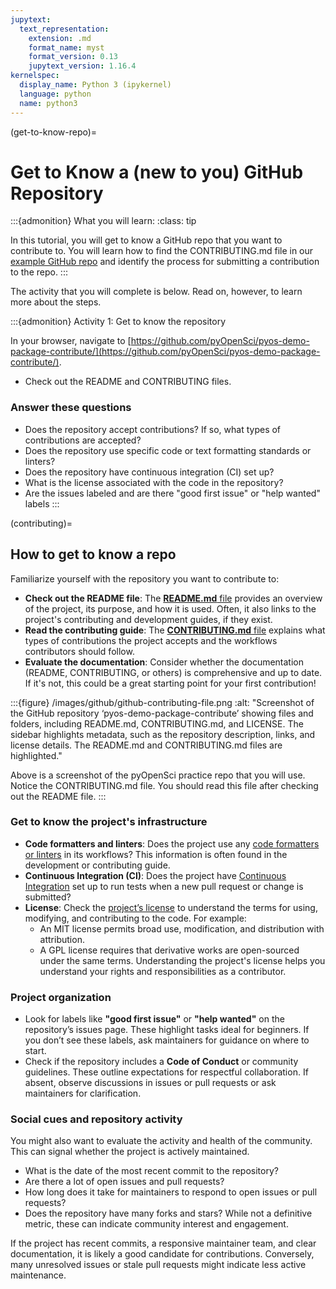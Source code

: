 ```yaml
---
jupytext:
  text_representation:
    extension: .md
    format_name: myst
    format_version: 0.13
    jupytext_version: 1.16.4
kernelspec:
  display_name: Python 3 (ipykernel)
  language: python
  name: python3
---
```


(get-to-know-repo)=
# Get to Know a (new to you) GitHub Repository

:::{admonition} What you will learn:
:class: tip

In this tutorial, you will get to know a GitHub repo that you want to contribute to. You will learn how to find the CONTRIBUTING.md file in our [example GitHub repo](https://github.com/pyOpenSci/pyos-demo-package-contribute) and identify the process for submitting a contribution to the repo.
:::

The activity that you will complete is below. Read on, however, to learn more about the steps.

:::{admonition} Activity 1: Get to know the repository

In your browser, navigate to [https://github.com/pyOpenSci/pyos-demo-package-contribute/](https://github.com/pyOpenSci/pyos-demo-package-contribute/).

* Check out the README and CONTRIBUTING files.

### Answer these questions

* Does the repository accept contributions? If so, what types of contributions are accepted?
* Does the repository use specific code or text formatting standards or linters?
* Does the repository have continuous integration (CI) set up?
* What is the license associated with the code in the repository?
* Are the issues labeled and are there "good first issue" or "help wanted" labels 
:::

(contributing)=
## How to get to know a repo

Familiarize yourself with the repository you want to contribute to:

* **Check out the README file**: The [**README.md** file](https://github.com/pyOpenSci/pyos-demo-package-contribute/blob/main/README.md) provides an overview of the project, its purpose, and how it is used. Often, it also links to the project's contributing and development guides, if they exist.
* **Read the contributing guide**: The [**CONTRIBUTING.md** file](https://github.com/pyOpenSci/pyos-demo-package-contribute/blob/main/CONTRIBUTING.md) explains what types of contributions the project accepts and the workflows contributors should follow.
* **Evaluate the documentation**: Consider whether the documentation (README, CONTRIBUTING, or others) is comprehensive and up to date. If it's not, this could be a great starting point for your first contribution!

:::{figure} /images/github/github-contributing-file.png
:alt: "Screenshot of the GitHub repository ‘pyos-demo-package-contribute’ showing files and folders, including README.md, CONTRIBUTING.md, and LICENSE. The sidebar highlights metadata, such as the repository description, links, and license details. The README.md and CONTRIBUTING.md files are highlighted."

Above is a screenshot of the pyOpenSci practice repo that you will use. Notice the CONTRIBUTING.md file. You should read this file after checking out the README file.
:::

### Get to know the project's infrastructure

* **Code formatters and linters**: Does the project use any [code formatters or linters](https://www.pyopensci.org/python-package-guide/package-structure-code/code-style-linting-format.html#python-package-code-style-format-and-linters) in its workflows? This information is often found in the development or contributing guide.
* **Continuous Integration (CI)**: Does the project have [Continuous Integration](https://www.pyopensci.org/python-package-guide/continuous-integration/ci.html#what-is-continuous-integration) set up to run tests when a new pull request or change is submitted?
* **License**: Check the [project’s license](https://www.pyopensci.org/python-package-guide/documentation/repository-files/license-files.html) to understand the terms for using, modifying, and contributing to the code. For example:
  - An MIT license permits broad use, modification, and distribution with attribution.
  - A GPL license requires that derivative works are open-sourced under the same terms.
  Understanding the project's license helps you understand your rights and responsibilities as a contributor.

### Project organization 

* Look for labels like **"good first issue"** or **"help wanted"** on the repository’s issues page. These highlight tasks ideal for beginners. If you don’t see these labels, ask maintainers for guidance on where to start.
* Check if the repository includes a **Code of Conduct** or community guidelines. These outline expectations for respectful collaboration. If absent, observe discussions in issues or pull requests or ask maintainers for clarification.

### Social cues and repository activity

You might also want to evaluate the activity and health of the community. This can signal whether the project is actively maintained.

* What is the date of the most recent commit to the repository?
* Are there a lot of open issues and pull requests?
* How long does it take for maintainers to respond to open issues or pull requests?
* Does the repository have many forks and stars? While not a definitive metric, these can indicate community interest and engagement.

If the project has recent commits, a responsive maintainer team, and clear documentation, it is likely a good candidate for contributions. Conversely, many unresolved issues or stale pull requests might indicate less active maintenance.

